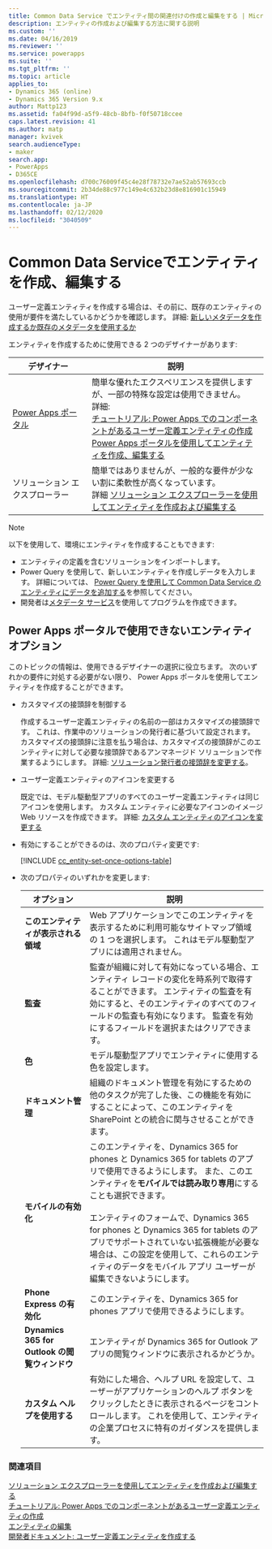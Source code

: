 ```yaml
---
title: Common Data Service でエンティティ間の関連付けの作成と編集をする | MicrosoftDocs
description: エンティティの作成および編集する方法に関する説明
ms.custom: ''
ms.date: 04/16/2019
ms.reviewer: ''
ms.service: powerapps
ms.suite: ''
ms.tgt_pltfrm: ''
ms.topic: article
applies_to:
- Dynamics 365 (online)
- Dynamics 365 Version 9.x
author: Mattp123
ms.assetid: fa04f99d-a5f9-48cb-8bfb-f0f50718ccee
caps.latest.revision: 41
ms.author: matp
manager: kvivek
search.audienceType:
- maker
search.app:
- PowerApps
- D365CE
ms.openlocfilehash: d700c76009f45c4e28f78732e7ae52ab57693ccb
ms.sourcegitcommit: 2b34de88c977c149e4c632b23d8e816901c15949
ms.translationtype: HT
ms.contentlocale: ja-JP
ms.lasthandoff: 02/12/2020
ms.locfileid: "3040509"
---
```

# <a name="create-and-edit-entities-in-common-data-service"></a>Common Data Serviceでエンティティを作成、編集する

ユーザー定義エンティティを作成する場合は、その前に、既存のエンティティの使用が要件を満たしているかどうかを確認します。 詳細: [新しいメタデータを作成するか既存のメタデータを使用するか](create-edit-metadata.md#create-new-metadata-or-use-existing-metadata)

エンティティを作成するために使用できる 2 つのデザイナーがあります:

|デザイナー| 説明|
|--|--|
|[Power Apps ポータル](https://make.powerapps.com/?utm_source=padocs&utm_medium=linkinadoc&utm_campaign=referralsfromdoc)|簡単な優れたエクスペリエンスを提供しますが、一部の特殊な設定は使用できません。<br />詳細: <br />[チュートリアル: Power Apps でのコンポーネントがあるユーザー定義エンティティの作成](/powerapps/maker/common-data-service/create-custom-entity)<br />[Power Apps ポータルを使用してエンティティを作成、編集する](create-edit-entities-portal.md)|
|ソリューション エクスプローラー|簡単ではありませんが、一般的な要件が少ない割に柔軟性が高くなっています。 <br />詳細 [ソリューション エクスプローラーを使用してエンティティを作成および編集する](create-edit-entities-solution-explorer.md)|

> [!NOTE]
> 以下を使用して、環境にエンティティを作成することもできます:
> - エンティティの定義を含むソリューションをインポートします。
> - Power Query を使用して、新しいエンティティを作成しデータを入力します。 詳細については、 [Power Query を使用して Common Data Service のエンティティにデータを追加する](/powerapps/maker/common-data-service/data-platform-cds-newentity-pq)を参照してください。
> - 開発者は[メタデータ サービス](/powerapps/developer/common-data-service/use-web-services#metadata-services)を使用してプログラムを作成できます。

## <a name="entity-options-not-available-in-the-power-apps-portal"></a>Power Apps ポータルで使用できないエンティティ オプション

このトピックの情報は、使用できるデザイナーの選択に役立ちます。 次のいずれかの要件に対処する必要がない限り、  Power Apps ポータルを使用してエンティティを作成することができます。

- カスタマイズの接頭辞を制御する

  作成するユーザー定義エンティティの名前の一部はカスタマイズの接頭辞です。 これは、作業中のソリューションの発行者に基づいて設定されます。 カスタマイズの接頭辞に注意を払う場合は、カスタマイズの接頭辞がこのエンティティに対して必要な接頭辞であるアンマネージド ソリューションで作業するようにします。 詳細: [ソリューション発行者の接頭辞を変更する](change-solution-publisher-prefix.md)。

- ユーザー定義エンティティのアイコンを変更する

  既定では、モデル駆動型アプリのすべてのユーザー定義エンティティは同じアイコンを使用します。 カスタム エンティティに必要なアイコンのイメージ Web リソースを作成できます。 詳細:  [カスタム エンティティのアイコンを変更する](../model-driven-apps/change-custom-entity-icons.md) 

- 有効にすることができるのは、次のプロパティ変更です:

  [!INCLUDE [cc_entity-set-once-options-table](../../includes/cc_entity-set-once-options-table.md)]

- 次のプロパティのいずれかを変更します:

  |オプション   |説明  |
  |---------|---------|
  |**このエンティティが表示される領域**|Web アプリケーションでこのエンティティを表示するために利用可能なサイトマップ領域の 1 つを選択します。 これはモデル駆動型アプリには適用されません。|
  |**監査**|監査が組織に対して有効になっている場合、エンティティ レコードの変化を時系列で取得することができます。 エンティティの監査を有効にすると、そのエンティティのすべてのフィールドの監査も有効になります。 監査を有効にするフィールドを選択またはクリアできます。|
  |**色**|モデル駆動型アプリでエンティティに使用する色を設定します。|
  |**ドキュメント管理**|組織のドキュメント管理を有効にするための他のタスクが完了した後、この機能を有効にすることによって、このエンティティを SharePoint との統合に関与させることができます。 |
  |**モバイルの有効化**|このエンティティを、Dynamics 365 for phones と Dynamics 365 for tablets のアプリで使用できるようにします。 また、このエンティティを**モバイルでは読み取り専用**にすることも選択できます。<br /><br /> エンティティのフォームで、Dynamics 365 for phones と Dynamics 365 for tablets のアプリでサポートされていない拡張機能が必要な場合は、この設定を使用して、これらのエンティティのデータをモバイル アプリ ユーザーが編集できないようにします。|
  |**Phone Express の有効化**|このエンティティを、Dynamics 365 for phones アプリで使用できるようにします。|
  |**Dynamics 365 for Outlook の閲覧ウィンドウ**|エンティティが Dynamics 365 for Outlook アプリの閲覧ウィンドウに表示されるかどうか。|
  |**カスタム ヘルプを使用する**|有効にした場合、ヘルプ URL を設定して、ユーザーがアプリケーションのヘルプ ボタンをクリックしたときに表示されるページをコントロールします。 これを使用して、エンティティの企業プロセスに特有のガイダンスを提供します。|


### <a name="see-also"></a>関連項目

[ソリューション エクスプローラーを使用してエンティティを作成および編集する](create-edit-entities-solution-explorer.md)<br />
[チュートリアル: Power Apps でのコンポーネントがあるユーザー定義エンティティの作成](/powerapps/maker/common-data-service/create-custom-entity)<br />
[エンティティの編集](edit-entities.md)<br />
[開発者ドキュメント: ユーザー定義エンティティを作成する](/dynamics365/customer-engagement/developer/org-service/create-custom-entity)
